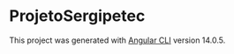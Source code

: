 # ProjetoSergipetec

This project was generated with [Angular CLI](https://github.com/angular/angular-cli) version 14.0.5.


